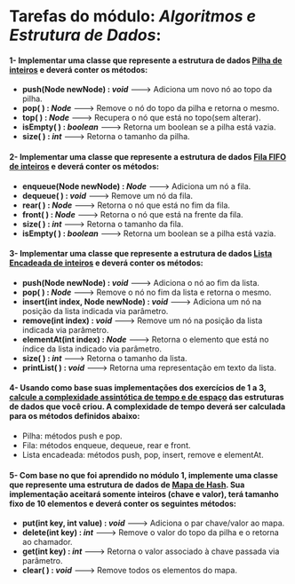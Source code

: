 # Tarefas do módulo: <i>Algoritmos e Estrutura de Dados</i>:

#### 1- Implementar uma classe que represente a estrutura de dados <u>Pilha de inteiros</u> e deverá conter os métodos:

- <b>push(Node newNode) : <i>void</i></b> ---> Adiciona um novo nó ao topo da pilha.
- <b>pop( ) : <i>Node</i></b> ---> Remove o nó do topo da pilha e retorna o mesmo.
- <b>top( ) : <i>Node</i></b> ---> Recupera o nó que está no topo(sem alterar).
- <b>isEmpty( ) : <i>boolean</i></b> ---> Retorna um boolean se a pilha está vazia.
- <b>size( ) : <i>int</i></b> ---> Retorna o tamanho da pilha.

#### 2- Implementar uma classe que represente a estrutura de dados <u>Fila FIFO de inteiros</u> e deverá conter os métodos:

- <b>enqueue(Node newNode) : <i>Node</i></b> ---> Adiciona um nó a fila.
- <b>dequeue( ) : <i>void</i></b> ---> Remove um nó da fila.
- <b>rear( ) : <i>Node</i></b> ---> Retorna o nó que está no fim da fila.
- <b>front( ) : <i>Node</i></b> ---> Retorna o nó que está na frente da fila.
- <b>size( ) : <i>int</i></b> ---> Retorna o tamanho da fila.
- <b>isEmpty( ) : <i>boolean</i></b> ---> Retorna um boolean se a pilha está vazia.

#### 3- Implementar uma classe que represente a estrutura de dados <u>Lista Encadeada de inteiros</u> e deverá conter os métodos:

- <b>push(Node newNode) : <i>void</i></b> ---> Adiciona o nó ao fim da lista.
- <b>pop( ) : <i>Node</i></b> ---> Remove o nó no fim da lista e retorna o mesmo.
- <b>insert(int index, Node newNode) : <i>void</i></b> ---> Adiciona um nó na posição da lista indicada via parâmetro.
- <b>remove(int index) : <i>void</i></b> ---> Remove um nó na posição da lista indicada via parâmetro.
- <b>elementAt(int index) : <i>Node</i></b> ---> Retorna o elemento que está no índice da lista indicado via parâmetro.
- <b>size( ) : <i>int</i></b> ---> Retorna o tamanho da lista.
- <b>printList( ) : <i>void</i></b> ---> Retorna uma representação em texto da lista.

#### 4- Usando como base suas implementações dos exercícios de 1 a 3, <u>calcule a complexidade assintótica de tempo e de espaço</u> das estruturas de dados que você criou. A complexidade de tempo deverá ser calculada para os métodos definidos abaixo:

- Pilha: métodos push e pop.
- Fila: métodos enqueue, dequeue, rear e front.
- Lista encadeada: métodos push, pop, insert, remove e elementAt.

#### 5- Com base no que foi aprendido no módulo 1, implemente uma classe que represente uma estrutura de dados de <u>Mapa de Hash</u>. Sua implementação aceitará somente inteiros (chave e valor), terá tamanho fixo de 10 elementos e deverá conter os seguintes métodos:

- <b>put(int key, int value) : <i>void</i></b> ---> Adiciona o par chave/valor ao mapa.
- <b>delete(int key) : <i>int</i></b> ---> Remove o valor do topo da pilha e o retorna ao chamador.
- <b>get(int key) : <i>int</i></b> ---> Retorna o valor associado à chave passada via parâmetro.
- <b>clear( ) : <i>void</i></b> ---> Remove todos os elementos do mapa.

